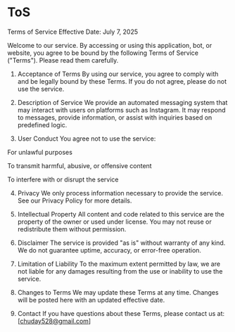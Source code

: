 # ToS
Terms of Service
Effective Date: July 7, 2025

Welcome to our service. By accessing or using this application, bot, or website, you agree to be bound by the following Terms of Service ("Terms"). Please read them carefully.

1. Acceptance of Terms
By using our service, you agree to comply with and be legally bound by these Terms. If you do not agree, please do not use the service.

2. Description of Service
We provide an automated messaging system that may interact with users on platforms such as Instagram. It may respond to messages, provide information, or assist with inquiries based on predefined logic.

3. User Conduct
You agree not to use the service:

For unlawful purposes

To transmit harmful, abusive, or offensive content

To interfere with or disrupt the service

4. Privacy
We only process information necessary to provide the service. See our Privacy Policy for more details.

5. Intellectual Property
All content and code related to this service are the property of the owner or used under license. You may not reuse or redistribute them without permission.

6. Disclaimer
The service is provided "as is" without warranty of any kind. We do not guarantee uptime, accuracy, or error-free operation.

7. Limitation of Liability
To the maximum extent permitted by law, we are not liable for any damages resulting from the use or inability to use the service.

8. Changes to Terms
We may update these Terms at any time. Changes will be posted here with an updated effective date.

9. Contact
If you have questions about these Terms, please contact us at: [chuday528@gmail.com]
